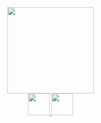 <div id="header" align="center"> 
  <img src="https://media.giphy.com/media/v1.Y2lkPTc5MGI3NjExNmYwYTM2ODA0NDJlOGU2M2ZlOGM1ZGRiOWUyMTc5OTcxOGRlZDE4NyZjdD1n/7NoNw4pMNTvgc/giphy.gif" width="200"/>
</div>
<div id="badges" align="center">
  <a href="https://vk.com/russkikhmax">
    <img src="https://upload.wikimedia.org/wikipedia/commons/2/21/VK.com-logo.svg" width="50"/>
  </a> 
  <a href="[https://vk.com/russkikhmax](https://t.me/zanykk)">
    <img src="https://upload.wikimedia.org/wikipedia/commons/8/82/Telegram_logo.svg" width="50"/>
  </a> 
</div>
